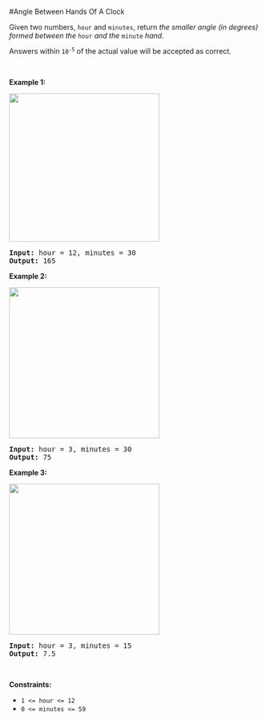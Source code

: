 #Angle Between Hands Of A Clock
<p>Given two numbers, <code>hour</code> and <code>minutes</code>, return <em>the smaller angle (in degrees) formed between the </em><code>hour</code><em> and the </em><code>minute</code><em> hand</em>.</p>
<p>Answers within <code>10<sup>-5</sup></code> of the actual value will be accepted as correct.</p>
<p> </p>
<p><strong class="example">Example 1:</strong></p>
<img alt="" src="https://assets.leetcode.com/uploads/2019/12/26/sample_1_1673.png" style="width:300px;height:296px"/>
<pre><strong>Input:</strong> hour = 12, minutes = 30
<strong>Output:</strong> 165
</pre>
<p><strong class="example">Example 2:</strong></p>
<img alt="" src="https://assets.leetcode.com/uploads/2019/12/26/sample_2_1673.png" style="width:300px;height:301px"/>
<pre><strong>Input:</strong> hour = 3, minutes = 30
<strong>Output:</strong> 75
</pre>
<p><strong class="example">Example 3:</strong></p>
<img alt="" src="https://assets.leetcode.com/uploads/2019/12/26/sample_3_1673.png" style="width:300px;height:301px"/>
<pre><strong>Input:</strong> hour = 3, minutes = 15
<strong>Output:</strong> 7.5
</pre>
<p> </p>
<p><strong>Constraints:</strong></p>
<ul>
<li><code>1 &lt;= hour &lt;= 12</code></li>
<li><code>0 &lt;= minutes &lt;= 59</code></li>
</ul>
